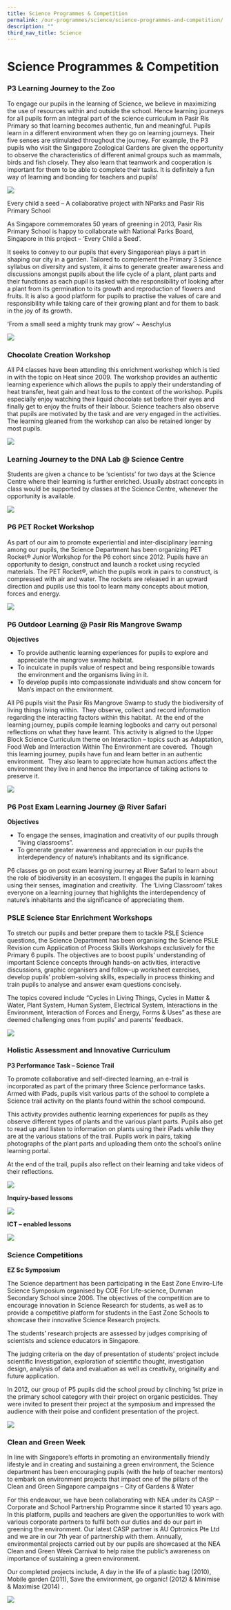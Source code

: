 ```yaml
---
title: Science Programmes & Competition
permalink: /our-programmes/science/science-programmes-and-competition/
description: ""
third_nav_title: Science
---
```






# **Science Programmes & Competition**

### P3 Learning Journey to the Zoo

To engage our pupils in the learning of Science, we believe in maximizing the use of resources within and outside the school. Hence learning journeys for all pupils form an integral part of the science curriculum in Pasir Ris Primary so that learning becomes authentic, fun and meaningful. Pupils learn in a different environment when they go on learning journeys. Their five senses are stimulated throughout the journey. For example, the P3 pupils who visit the Singapore Zoological Gardens are given the opportunity to observe the characteristics of different animal groups such as mammals, birds and fish closely. They also learn that teamwork and cooperation is important for them to be able to complete their tasks. It is definitely a fun way of learning and bonding for teachers and pupils!

![](/images/sci%20prog.jpg)

Every child a seed – A collaborative project with NParks and Pasir Ris Primary School

As Singapore commemorates 50 years of greening in 2013, Pasir Ris Primary School is happy to collaborate with National Parks Board, Singapore in this project – ‘Every Child a Seed’.

It seeks to convey to our pupils that every Singaporean plays a part in shaping our city in a garden. Tailored to complement the Primary 3 Science syllabus on diversity and system, it aims to generate greater awareness and discussions amongst pupils about the life cycle of a plant, plant parts and their functions as each pupil is tasked with the responsibility of looking after a plant from its germination to its growth and reproduction of flowers and fruits. It is also a good platform for pupils to practise the values of care and responsibility while taking care of their growing plant and for them to bask in the joy of its growth.

‘From a small seed a mighty trunk may grow’ ~ Aeschylus

![](/images/sciprog1.jpg)

### Chocolate Creation Workshop

All P4 classes have been attending this enrichment workshop which is tied in with the topic on Heat since 2009. The workshop provides an authentic learning experience which allows the pupils to apply their understanding of heat transfer, heat gain and heat loss to the context of the workshop. Pupils especially enjoy watching their liquid chocolate set before their eyes and finally get to enjoy the fruits of their labour. Science teachers also observe that pupils are motivated by the task and are very engaged in the activities. The learning gleaned from the workshop can also be retained longer by most pupils.

![](/images/sciprog2.jpg)

### Learning Journey to the DNA Lab @ Science Centre

Students are given a chance to be ‘scientists’ for two days at the Science Centre where their learning is further enriched. Usually abstract concepts in class would be supported by classes at the Science Centre, whenever the opportunity is available.

![](/images/sciprog3.jpg)

### P6 PET Rocket Workshop

As part of our aim to promote experiential and inter-disciplinary learning among our pupils, the Science Department has been organizing PET Rocket® Junior Workshop for the P6 cohort since 2012. Pupils have an opportunity to design, construct and launch a rocket using recycled materials. The PET Rocket®, which the pupils work in pairs to construct, is compressed with air and water. The rockets are released in an upward direction and pupils use this tool to learn many concepts about motion, forces and energy.

![](/images/sciprog4.jpg)

### P6 Outdoor Learning @ Pasir Ris Mangrove Swamp

**Objectives**

*   To provide authentic learning experiences for pupils to explore and appreciate the mangrove swamp habitat.
*   To inculcate in pupils value of respect and being responsible towards the environment and the organisms living in it.
*   To develop pupils into compassionate individuals and show concern for Man’s impact on the environment.

All P6 pupils visit the Pasir Ris Mangrove Swamp to study the biodiversity of living things living within.  They observe, collect and record information regarding the interacting factors within this habitat.  At the end of the learning journey, pupils compile learning logbooks and carry out personal reflections on what they have learnt. This activity is aligned to the Upper Block Science Curriculum theme on Interaction – topics such as Adaptation, Food Web and Interaction Within The Environment are covered.  Though this learning journey, pupils have fun and learn better in an authentic environment.  They also learn to appreciate how human actions affect the environment they live in and hence the importance of taking actions to preserve it.

![](/images/sciprog5.jpg)


### P6 Post Exam Learning Journey @ River Safari

**Objectives**

*   To engage the senses, imagination and creativity of our pupils through “living classrooms”.
*   To generate greater awareness and appreciation in our pupils the interdependency of nature’s inhabitants and its significance.

P6 classes go on post exam learning journey at River Safari to learn about the role of biodiversity in an ecosystem. It engages the pupils in learning using their senses, imagination and creativity.  The ‘Living Classroom’ takes everyone on a learning journey that highlights the interdependency of nature’s inhabitants and the significance of appreciating them.

### PSLE Science Star Enrichment Workshops

To stretch our pupils and better prepare them to tackle PSLE Science questions, the Science Department has been organising the Science PSLE Revision cum Application of Process Skills Workshops exclusively for the Primary 6 pupils. The objectives are to boost pupils’ understanding of important Science concepts through hands-on activities, interactive discussions, graphic organisers and follow-up worksheet exercises, develop pupils’ problem-solving skills, especially in process thinking and train pupils to analyse and answer exam questions concisely.

The topics covered include “Cycles in Living Things, Cycles in Matter & Water, Plant System, Human System, Electrical System, Interactions in the Environment, Interaction of Forces and Energy, Forms & Uses” as these are deemed challenging ones from pupils’ and parents’ feedback.

![](/images/sciprog6.jpg)

### Holistic Assessment and Innovative Curriculum

**P3 Performance Task – Science Trail**

To promote collaborative and self-directed learning, an e-trail is incorporated as part of the primary three Science performance tasks. Armed with iPads, pupils visit various parts of the school to complete a Science trail activity on the plants found within the school compound.

This activity provides authentic learning experiences for pupils as they observe different types of plants and the various plant parts. Pupils also get to read up and listen to information on plants using their iPads while they are at the various stations of the trail. Pupils work in pairs, taking photographs of the plant parts and uploading them onto the school’s online learning portal.

At the end of the trail, pupils also reflect on their learning and take videos of their reflections.

![](/images/sciprog7.jpg)

**Inquiry-based lessons**

![](/images/sciprog8.jpg)

**ICT – enabled lessons**

![](/images/sciprog9.jpg)

### Science Competitions

**EZ Sc Symposium**

The Science department has been participating in the East Zone Enviro-Life Science Symposium organised by COE For Life-science, Dunman Secondary School since 2006. The objectives of the competition are to encourage innovation in Science Research for students, as well as to provide a competitive platform for students in the East Zone Schools to showcase their innovative Science Research projects.

The students’ research projects are assessed by judges comprising of scientists and science educators in Singapore.

The judging criteria on the day of presentation of students’ project include scientific Investigation, exploration of scientific thought, investigation design, analysis of data and evaluation as well as creativity, originality and future application.

In 2012, our group of P5 pupils did the school proud by clinching 1st prize in the primary school category with their project on organic pesticides. They were invited to present their project at the symposium and impressed the audience with their poise and confident presentation of the project.

![](/images/sciprog10.jpg)

### Clean and Green Week

In line with Singapore’s efforts in promoting an environmentally friendly lifestyle and in creating and sustaining a green environment, the Science department has been encouraging pupils (with the help of teacher mentors) to embark on environment projects that impact one of the pillars of the Clean and Green Singapore campaigns – City of Gardens & Water

For this endeavour, we have been collaborating with NEA under its CASP – Corporate and School Partnership Programme since it started 10 years ago. In this platform, pupils and teachers are given the opportunities to work with various corporate partners to fulfil both our duties and do our part in greening the environment. Our latest CASP partner is AU Optronics Pte Ltd and we are in our 7th year of partnership with them. Annually, environmental projects carried out by our pupils are showcased at the NEA Clean and Green Week Carnival to help raise the public’s awareness on importance of sustaining a green environment.

Our completed projects include, A day in the life of a plastic bag (2010), Mobile garden (2011), Save the environment, go organic! (2012) & Minimise & Maximise (2014) .

![](/images/sciprog11.jpg)